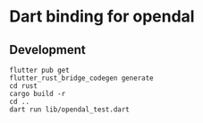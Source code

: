 # Dart binding for opendal

## Development

```
flutter pub get
flutter_rust_bridge_codegen generate
cd rust
cargo build -r
cd ..
dart run lib/opendal_test.dart
```
